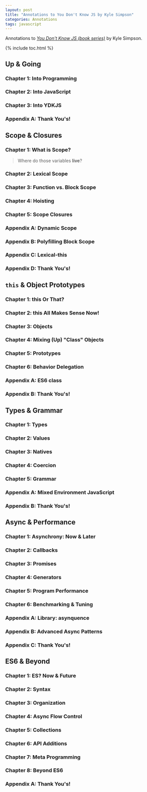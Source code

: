 ```yaml
---
layout: post
title: "Annotations to You Don't Know JS by Kyle Simpson"
categories: Annotations
tags: javascript
---
```


Annotations to [*You Don't Know JS (book series)*](https://github.com/getify/You-Dont-Know-JS) by Kyle Simpson.

{% include toc.html %}

## Up & Going

### Chapter 1: Into Programming
### Chapter 2: Into JavaScript
### Chapter 3: Into YDKJS
### Appendix A: Thank You's!

## Scope & Closures

### Chapter 1: What is Scope?

> Where do those variables **live**?

### Chapter 2: Lexical Scope
### Chapter 3: Function vs. Block Scope
### Chapter 4: Hoisting
### Chapter 5: Scope Closures
### Appendix A: Dynamic Scope
### Appendix B: Polyfilling Block Scope
### Appendix C: Lexical-this
### Appendix D: Thank You's!

## `this` & Object Prototypes

### Chapter 1: this Or That?
### Chapter 2: this All Makes Sense Now!
### Chapter 3: Objects
### Chapter 4: Mixing (Up) "Class" Objects
### Chapter 5: Prototypes
### Chapter 6: Behavior Delegation
### Appendix A: ES6 class
### Appendix B: Thank You's!

## Types & Grammar

### Chapter 1: Types
### Chapter 2: Values
### Chapter 3: Natives
### Chapter 4: Coercion
### Chapter 5: Grammar
### Appendix A: Mixed Environment JavaScript
### Appendix B: Thank You's!

## Async & Performance

### Chapter 1: Asynchrony: Now & Later
### Chapter 2: Callbacks
### Chapter 3: Promises
### Chapter 4: Generators
### Chapter 5: Program Performance
### Chapter 6: Benchmarking & Tuning
### Appendix A: Library: asynquence
### Appendix B: Advanced Async Patterns
### Appendix C: Thank You's!

## ES6 & Beyond

### Chapter 1: ES? Now & Future
### Chapter 2: Syntax
### Chapter 3: Organization
### Chapter 4: Async Flow Control
### Chapter 5: Collections
### Chapter 6: API Additions
### Chapter 7: Meta Programming
### Chapter 8: Beyond ES6
### Appendix A: Thank You's!
